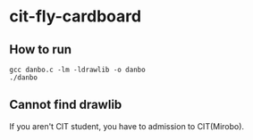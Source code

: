 # cit-fly-cardboard

## How to run

```
gcc danbo.c -lm -ldrawlib -o danbo
./danbo
```

## Cannot find drawlib

If you aren't CIT student, you have to admission to CIT(Mirobo).

